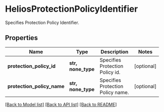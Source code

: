 # HeliosProtectionPolicyIdentifier

Specifies Protection Policy Identifier.

## Properties
Name | Type | Description | Notes
------------ | ------------- | ------------- | -------------
**protection_policy_id** | **str, none_type** | Specifies Protection Policy id. | [optional] 
**protection_policy_name** | **str, none_type** | Specifies Protection Policy name. | [optional] 

[[Back to Model list]](../README.md#documentation-for-models) [[Back to API list]](../README.md#documentation-for-api-endpoints) [[Back to README]](../README.md)


